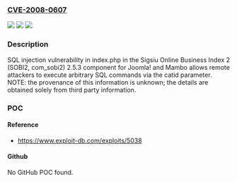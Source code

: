 ### [CVE-2008-0607](https://cve.mitre.org/cgi-bin/cvename.cgi?name=CVE-2008-0607)
![](https://img.shields.io/static/v1?label=Product&message=n%2Fa&color=blue)
![](https://img.shields.io/static/v1?label=Version&message=n%2Fa&color=blue)
![](https://img.shields.io/static/v1?label=Vulnerability&message=n%2Fa&color=brighgreen)

### Description

SQL injection vulnerability in index.php in the Sigsiu Online Business Index 2 (SOBI2, com_sobi2) 2.5.3 component for Joomla! and Mambo allows remote attackers to execute arbitrary SQL commands via the catid parameter.  NOTE: the provenance of this information is unknown; the details are obtained solely from third party information.

### POC

#### Reference
- https://www.exploit-db.com/exploits/5038

#### Github
No GitHub POC found.

